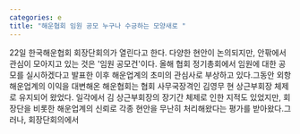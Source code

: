 ```yaml
---
categories: e
title: "해운협회 임원 공모 누구나 수긍하는 모양새로 "
---
```

22일 한국해운협회 회장단회의가 열린다고 한다. 다양한 현안이 논의되지만, 안팎에서 관심이 모아지고 있는 것은 &#39;임원 공모건&#39;이다. 올해 협회 정기총회에서 임원에 대한 공모를 실시하겠다고 발표한 이후 해운업계의 초미의 관심사로 부상하고 있다.그동안 외항해운업계의 이익을 대변해온 해운협회는 협회 사무국장격인 김영무 현 상근부회장 체제로 유지되어 왔었다. 일각에서 김 상근부회장의 장기간 체제로 인한 지적도 있었지만, 회장단을 비롯한 해운업계의 신뢰로 각종 현안을 무난히 처리해왔다는 평가를 받아왔다.그러나, 회장단회의에서